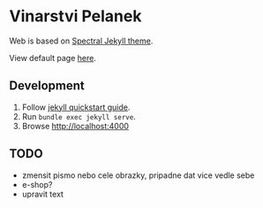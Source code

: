 # Vinarstvi Pelanek

Web is based on [Spectral Jekyll theme](https://github.com/arkadianriver/spectral).

View default page [here](http://arkadianriver.github.io/spectral/).

## Development

1) Follow [jekyll quickstart guide](https://jekyllrb.com/docs/).
1) Run `bundle exec jekyll serve`.
1) Browse [http://localhost:4000](http://localhost:4000)


## TODO

* zmensit pismo nebo cele obrazky, pripadne dat vice vedle sebe
* e-shop? 
* upravit text
